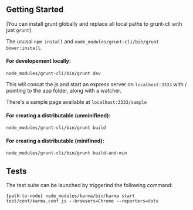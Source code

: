 ## Getting Started

(You can install grunt globally and replace all local paths to grunt-cli with just `grunt`)

The ususal `npm install` and `node_modules/grunt-cli/bin/grunt bower:install`.

#### For developement locally:

`node_modules/grunt-cli/bin/grunt dev`

This will concat the js and start an express server on `localhost:3333` with / pointing to the app folder, along with a watcher.

There's a sample page available at `localhost:3333/sample`

#### For creating a distributable (unminifined):

`node_modules/grunt-cli/bin/grunt build`

#### For creating a distributable (minifined):

`node_modules/grunt-cli/bin/grunt build-and-min`

## Tests 

The test suite can be launched by triggerind the following command:

`{path-to-node} node_modules/karma/bin/karma start test/conf/karma.conf.js --browsers=Chrome --reporters=dots`